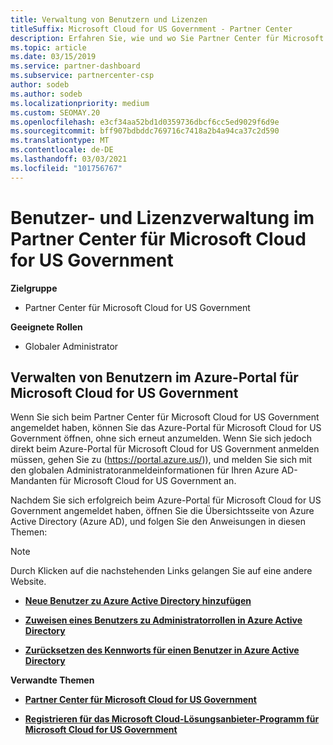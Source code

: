 ```yaml
---
title: Verwaltung von Benutzern und Lizenzen
titleSuffix: Microsoft Cloud for US Government - Partner Center
description: Erfahren Sie, wie und wo Sie Partner Center für Microsoft Cloud für Partner, Kunden und Lizenzen von US-Behörden sowie für das Zurücksetzen von Kenn Wörtern verwalten.
ms.topic: article
ms.date: 03/15/2019
ms.service: partner-dashboard
ms.subservice: partnercenter-csp
author: sodeb
ms.author: sodeb
ms.localizationpriority: medium
ms.custom: SEOMAY.20
ms.openlocfilehash: e3cf34aa52bd1d0359736dbcf6cc5ed9029f6d9e
ms.sourcegitcommit: bff907bdbddc769716c7418a2b4a94ca37c2d590
ms.translationtype: MT
ms.contentlocale: de-DE
ms.lasthandoff: 03/03/2021
ms.locfileid: "101756767"
---
```

# <a name="user-and-license-management-in-partner-center-for-microsoft-cloud-for-us-government"></a>Benutzer- und Lizenzverwaltung im Partner Center für Microsoft Cloud for US Government

**Zielgruppe**

- Partner Center für Microsoft Cloud for US Government

**Geeignete Rollen**

- Globaler Administrator

## <a name="how-to-manage-users-in-the-azure-portal-for-microsoft-cloud-for-us-government"></a>Verwalten von Benutzern im Azure-Portal für Microsoft Cloud for US Government

Wenn Sie sich beim Partner Center für Microsoft Cloud for US Government angemeldet haben, können Sie das Azure-Portal für Microsoft Cloud for US Government öffnen, ohne sich erneut anzumelden. Wenn Sie sich jedoch direkt beim Azure-Portal für Microsoft Cloud for US Government anmelden müssen, gehen Sie zu (https://portal.azure.us/)), und melden Sie sich mit den globalen Administratoranmeldeinformationen für Ihren Azure AD-Mandanten für Microsoft Cloud for US Government an.

Nachdem Sie sich erfolgreich beim Azure-Portal für Microsoft Cloud for US Government angemeldet haben, öffnen Sie die Übersichtsseite von Azure Active Directory (Azure AD), und folgen Sie den Anweisungen in diesen Themen:

> [!NOTE]  
> Durch Klicken auf die nachstehenden Links gelangen Sie auf eine andere Website. 

-  [**Neue Benutzer zu Azure Active Directory hinzufügen**](/azure/active-directory/active-directory-users-create-azure-portal)

-  [**Zuweisen eines Benutzers zu Administratorrollen in Azure Active Directory**](/azure/active-directory/active-directory-users-assign-role-azure-portal)

-  [**Zurücksetzen des Kennworts für einen Benutzer in Azure Active Directory**](/azure/active-directory/active-directory-users-reset-password-azure-portal)

**Verwandte Themen**

-  [**Partner Center für Microsoft Cloud for US Government**](partner-center-for-microsoft-us-govt-cloud.md)

-  [**Registrieren für das Microsoft Cloud-Lösungsanbieter-Programm für Microsoft Cloud for US Government**](enroll-in-csp-for-microsoft-us-govt-cloud.md)